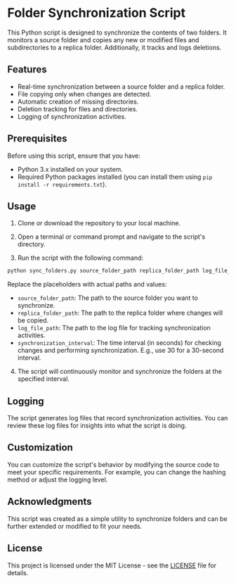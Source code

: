 # Folder Synchronization Script

This Python script is designed to synchronize the contents of two folders. It monitors a source folder and copies any new or modified files and subdirectories to a replica folder. Additionally, it tracks and logs deletions.

## Features

- Real-time synchronization between a source folder and a replica folder.
- File copying only when changes are detected.
- Automatic creation of missing directories.
- Deletion tracking for files and directories.
- Logging of synchronization activities.

## Prerequisites

Before using this script, ensure that you have:

- Python 3.x installed on your system.
- Required Python packages installed (you can install them using `pip install -r requirements.txt`).

## Usage

1. Clone or download the repository to your local machine.

2. Open a terminal or command prompt and navigate to the script's directory.

3. Run the script with the following command:

```bash
python sync_folders.py source_folder_path replica_folder_path log_file_path synchronization_interval
```
Replace the placeholders with actual paths and values:

- `source_folder_path`: The path to the source folder you want to synchronize.
- `replica_folder_path`: The path to the replica folder where changes will be copied.
- `log_file_path`: The path to the log file for tracking synchronization activities.
- `synchronization_interval`: The time interval (in seconds) for checking changes and performing synchronization. E.g., use 30 for a 30-second interval.

4. The script will continuously monitor and synchronize the folders at the specified interval.

## Logging

The script generates log files that record synchronization activities. You can review these log files for insights into what the script is doing.

## Customization

You can customize the script's behavior by modifying the source code to meet your specific requirements. For example, you can change the hashing method or adjust the logging level.

## Acknowledgments

This script was created as a simple utility to synchronize folders and can be further extended or modified to fit your needs.

## License

This project is licensed under the MIT License - see the [LICENSE](LICENSE.md) file for details.
